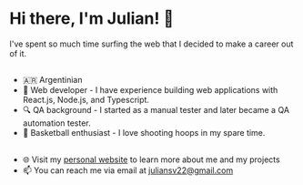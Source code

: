 # Hi there, I'm Julian! 👋

I've spent so much time surfing the web that I decided to make a career out of it.

##

- 🇦🇷 Argentinian
- 🔨 Web developer - I have experience building web applications with React.js, Node.js, and Typescript.
- 🔍 QA background - I started as a manual tester and later became a QA automation tester.
- 🏀 Basketball enthusiast - I love shooting hoops in my spare time.

##

- 🌐 Visit my [personal website](https://www.julisv.com) to learn more about me and my projects
- 📫 You can reach me via email at [juliansv22@gmail.com](mailto:juliansv22@gmail.com)
